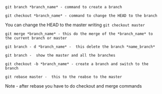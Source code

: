 `git branch *branch_name* - command to create a branch`

`git checkout *branch_name* - command to change the HEAD to the branch`

You can change the HEAD to the master writing `git checkout master`

`git merge *branch_name* - this do the merge of the *branch_name* to the current branch or master`

`git branch - d *branch_name* -  this delete the branch *name_branch*`

`git branch -  show the master and all the branches`

`git checkout -b *branch_name* - create a branch and switch to the branch`

`git rebase master -  this to the reabse to the master`

Note - after rebase you have to do checkout and merge commands
